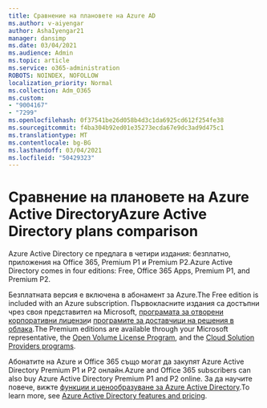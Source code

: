 ```yaml
---
title: Сравнение на плановете на Azure AD
ms.author: v-aiyengar
author: AshaIyengar21
manager: dansimp
ms.date: 03/04/2021
ms.audience: Admin
ms.topic: article
ms.service: o365-administration
ROBOTS: NOINDEX, NOFOLLOW
localization_priority: Normal
ms.collection: Adm_O365
ms.custom:
- "9004167"
- "7299"
ms.openlocfilehash: 0f37541be26d058b4d3c1da6925cd612f254fe38
ms.sourcegitcommit: f4ba304b92ed01e35273ecda67e9dc3ad9d475c1
ms.translationtype: MT
ms.contentlocale: bg-BG
ms.lasthandoff: 03/04/2021
ms.locfileid: "50429323"
---
```

# <a name="azure-active-directory-plans-comparison"></a><span data-ttu-id="e0b66-102">Сравнение на плановете на Azure Active Directory</span><span class="sxs-lookup"><span data-stu-id="e0b66-102">Azure Active Directory plans comparison</span></span>

<span data-ttu-id="e0b66-103">Azure Active Directory се предлага в четири издания: безплатно, приложения на Office 365, Premium P1 и Premium P2.</span><span class="sxs-lookup"><span data-stu-id="e0b66-103">Azure Active Directory comes in four editions: Free, Office 365 Apps, Premium P1, and Premium P2.</span></span>

<span data-ttu-id="e0b66-104">Безплатната версия е включена в абонамент за Azure.</span><span class="sxs-lookup"><span data-stu-id="e0b66-104">The Free edition is included with an Azure subscription.</span></span> <span data-ttu-id="e0b66-105">Първокласните издания са достъпни чрез своя представител на Microsoft, [програмата за отворени корпоративни лицензи](https://go.microsoft.com/fwlink/?linkid=2110873)и [програмите за доставчици на решения в облака](https://go.microsoft.com/fwlink/?LinkId=614968&clcid=0x409).</span><span class="sxs-lookup"><span data-stu-id="e0b66-105">The Premium editions are available through your Microsoft representative, the [Open Volume License Program](https://go.microsoft.com/fwlink/?linkid=2110873), and the [Cloud Solution Providers programs](https://go.microsoft.com/fwlink/?LinkId=614968&clcid=0x409).</span></span>

<span data-ttu-id="e0b66-106">Абонатите на Azure и Office 365 също могат да закупят Azure Active Directory Premium P1 и P2 онлайн.</span><span class="sxs-lookup"><span data-stu-id="e0b66-106">Azure and Office 365 subscribers can also buy Azure Active Directory Premium P1 and P2 online.</span></span> <span data-ttu-id="e0b66-107">За да научите повече, вижте [функции и ценообразуване за Azure Active Directory](https://go.microsoft.com/fwlink/?linkid=2081447).</span><span class="sxs-lookup"><span data-stu-id="e0b66-107">To learn more, see [Azure Active Directory features and pricing](https://go.microsoft.com/fwlink/?linkid=2081447).</span></span>
